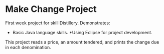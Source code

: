 # Make Change Project

First week project for skill Distillery.
Demonstrates:
* Basic Java language skills.
*Using Eclipse for project development.

This project reads a price, an amount tendered, and prints the change due in each denomination.